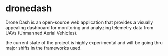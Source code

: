 # dronedash
 Drone Dash is an open-source web application that provides a visually appealing dashboard for monitoring and analyzing telemetry data from UAVs (Unmanned Aerial Vehicles).

the current state of the project is highly experimental and will be going thru major shifts in the frameworks used.
